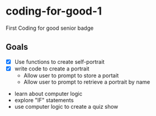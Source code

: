 # coding-for-good-1
First Coding for good senior badge

## Goals
- [x] Use functions to create self-portrait 
- [x] write code to create a portrait
    - Allow user to prompt to store a portait
    - Allow user to prompt to retrieve a portrait by name
- learn about computer logic
- explore "IF" statements
- use computer logic to create a quiz show
